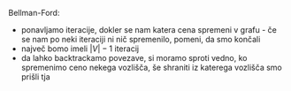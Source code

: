 Bellman-Ford:
- ponavljamo iteracije, dokler se nam katera cena spremeni v grafu - če se nam po neki iteraciji ni nič spremenilo, pomeni, da smo končali
- največ bomo imeli $|V| - 1$ iteracij
- da lahko backtrackamo povezave, si moramo sproti vedno, ko spremenimo ceno nekega vozlišča, še shraniti iz katerega vozlišča smo prišli tja